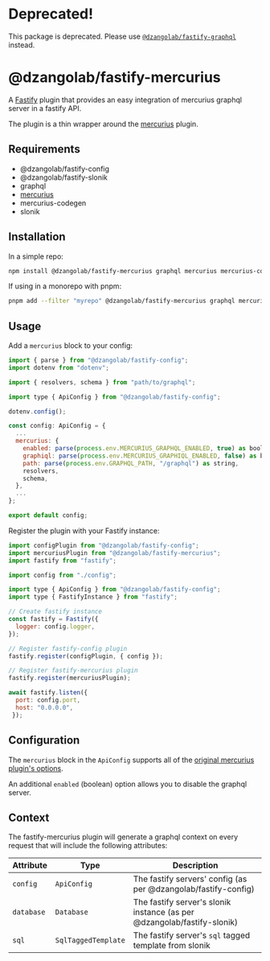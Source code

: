 # Deprecated!

This package is deprecated. Please use [`@dzangolab/fastify-graphql`](../graphql) instead.

# @dzangolab/fastify-mercurius

A [Fastify](https://github.com/fastify/fastify) plugin that provides an easy integration of mercurius graphql server in a fastify API.

The plugin is a thin wrapper around the [mercurius](https://mercurius.dev/#/) plugin.

## Requirements

* @dzangolab/fastify-config
* @dzangolab/fastify-slonik
* graphql
* [mercurius](https://mercurius.dev/#/)
* mercurius-codegen
* slonik

## Installation

In a simple repo:

```bash
npm install @dzangolab/fastify-mercurius graphql mercurius mercurius-codegen
```

If using in a monorepo with pnpm:

```bash
pnpm add --filter "myrepo" @dzangolab/fastify-mercurius graphql mercurius mercurius-codegen
```

## Usage

Add a `mercurius` block to your config:

```javascript
import { parse } from "@dzangolab/fastify-config";
import dotenv from "dotenv";

import { resolvers, schema } from "path/to/graphql";

import type { ApiConfig } from "@dzangolab/fastify-config";

dotenv.config();

const config: ApiConfig = {
  ...
  mercurius: {
    enabled: parse(process.env.MERCURIUS_GRAPHQL_ENABLED, true) as boolean,
    graphiql: parse(process.env.MERCURIUS_GRAPHIQL_ENABLED, false) as boolean,
    path: parse(process.env.GRAPHQL_PATH, "/graphql") as string,
    resolvers,
    schema,
  },
  ...
};

export default config;
```

Register the plugin with your Fastify instance:

```javascript
import configPlugin from "@dzangolab/fastify-config";
import mercuriusPlugin from "@dzangolab/fastify-mercurius";
import fastify from "fastify";

import config from "./config";

import type { ApiConfig } from "@dzangolab/fastify-config";
import type { FastifyInstance } from "fastify";

// Create fastify instance
const fastify = Fastify({
  logger: config.logger,
});

// Register fastify-config plugin
fastify.register(configPlugin, { config });

// Register fastify-mercurius plugin
fastify.register(mercuriusPlugin);

await fastify.listen({
  port: config.port,
  host: "0.0.0.0",
 });
```

## Configuration

The `mercurius` block in the `ApiConfig` supports all of the [original mercurius plugin's options](https://mercurius.dev/#/docs/api/options?id=plugin-options).

An additional `enabled` (boolean) option allows you to disable the graphql server.

## Context

The fastify-mercurius plugin will generate a graphql context on every request that will include the following attributes:

| Attribute  | Type | Description |
|------------|------|-------------|
| `config`   | `ApiConfig` | The fastify servers' config (as per @dzangolab/fastify-config) |
| `database` | `Database`  | The fastify server's slonik instance (as per @dzangolab/fastify-slonik) |
| `sql`      | `SqlTaggedTemplate` | The fastify server's `sql` tagged template from slonik |
